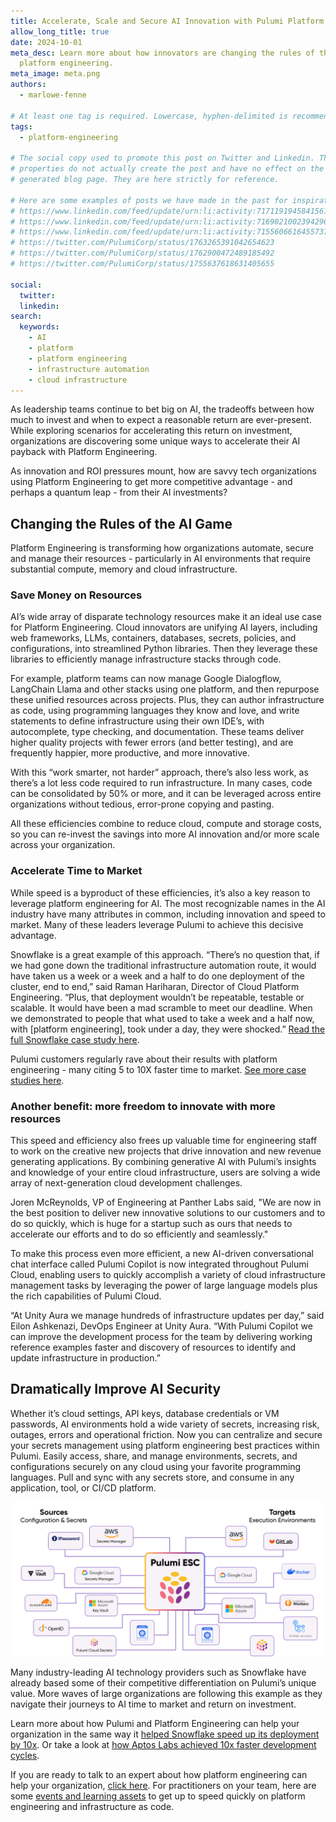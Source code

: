```yaml
---
title: Accelerate, Scale and Secure AI Innovation with Pulumi Platform Engineering
allow_long_title: true
date: 2024-10-01
meta_desc: Learn more about how innovators are changing the rules of the AI game with
  platform engineering.
meta_image: meta.png
authors:
  - marlowe-fenne

# At least one tag is required. Lowercase, hyphen-delimited is recommended.
tags:
  - platform-engineering

# The social copy used to promote this post on Twitter and Linkedin. These
# properties do not actually create the post and have no effect on the
# generated blog page. They are here strictly for reference.

# Here are some examples of posts we have made in the past for inspiration:
# https://www.linkedin.com/feed/update/urn:li:activity:7171191945841561601
# https://www.linkedin.com/feed/update/urn:li:activity:7169021002394296320
# https://www.linkedin.com/feed/update/urn:li:activity:7155606616455737345
# https://twitter.com/PulumiCorp/status/1763265391042654623
# https://twitter.com/PulumiCorp/status/1762900472489185492
# https://twitter.com/PulumiCorp/status/1755637618631405655

social:
  twitter:
  linkedin:
search:
  keywords:
    - AI
    - platform
    - platform engineering
    - infrastructure automation
    - cloud infrastructure
---
```


As leadership teams continue to bet big on AI, the tradeoffs between how much to invest and when to expect a reasonable return are ever-present. While exploring scenarios for accelerating this return on investment, organizations are discovering some unique ways to accelerate their AI payback with Platform Engineering.

As innovation and ROI pressures mount, how are savvy tech organizations using Platform Engineering to get more competitive advantage - and perhaps a quantum leap - from their AI investments?

## Changing the Rules of the AI Game

Platform Engineering is transforming how organizations automate, secure and manage their resources - particularly in AI environments that require substantial compute, memory and cloud infrastructure.

### Save Money on Resources

AI’s wide array of disparate technology resources make it an ideal use case for Platform Engineering. Cloud innovators are unifying AI layers, including web frameworks, LLMs, containers, databases, secrets, policies, and configurations, into streamlined Python libraries. Then they leverage these libraries to efficiently manage infrastructure stacks through code.

For example, platform teams can now manage Google Dialogflow, LangChain Llama and other stacks using one platform, and then repurpose these unified resources across projects. Plus, they can author infrastructure as code, using programming languages they know and love, and write statements to define infrastructure using their own IDE’s, with autocomplete, type checking, and documentation. These teams deliver higher quality projects with fewer errors (and better testing), and are frequently happier, more productive, and more innovative.

With this “work smarter, not harder” approach, there’s also less work, as there’s a lot less code required to run infrastructure. In many cases, code can be consolidated by 50% or more, and it can be leveraged across entire organizations without tedious, error-prone copying and pasting.

All these efficiencies combine to reduce cloud, compute and storage costs, so you can re-invest the savings into more AI innovation and/or more scale across your organization.

### Accelerate Time to Market

While speed is a byproduct of these efficiencies, it’s also a key reason to leverage platform engineering for AI. The most recognizable names in the AI industry have many attributes in common, including innovation and speed to market. Many of these leaders leverage Pulumi to achieve this decisive advantage.

Snowflake is a great example of this approach. “There’s no question that, if we had gone down the traditional infrastructure automation route, it would have taken us a week or a week and a half to do one deployment of the cluster, end to end,” said Raman Hariharan, Director of Cloud Platform Engineering. “Plus, that deployment wouldn’t be repeatable, testable or scalable. It would have been a mad scramble to meet our deadline. When we demonstrated to people that what used to take a week and a half now, with [platform engineering], took under a day, they were shocked.” [Read the full Snowflake case study here](https://www.pulumi.com/case-studies/snowflake/).

Pulumi customers regularly rave about their results with platform engineering - many citing 5 to 10X faster time to market. [See more case studies here](/case-studies/).

### Another benefit: more freedom to innovate with more resources

This speed and efficiency also frees up valuable time for engineering staff to work on the creative new projects that drive innovation and new revenue generating applications. By combining generative AI with Pulumi’s insights and knowledge of your entire cloud infrastructure, users are solving a wide array of next-generation cloud development challenges.

Joren McReynolds, VP of Engineering at Panther Labs said, "We are now in the best position to deliver new innovative solutions to our customers and to do so quickly, which is huge for a startup such as ours that needs to accelerate our efforts and to do so efficiently and seamlessly."

To make this process even more efficient, a new AI-driven conversational chat interface called Pulumi Copilot is now integrated throughout Pulumi Cloud, enabling users to quickly accomplish a variety of cloud infrastructure management tasks by leveraging the power of large language models plus the rich capabilities of Pulumi Cloud.

“At Unity Aura we manage hundreds of infrastructure updates per day,” said Eilon Ashkenazi, DevOps Engineer at Unity Aura. “With Pulumi Copilot we can improve the development  process for the team by delivering working reference examples faster and discovery of resources to identify and update infrastructure in production.”

## Dramatically Improve AI Security

Whether it’s cloud settings, API keys, database credentials or VM passwords, AI environments hold a wide variety of secrets, increasing risk, outages, errors and operational friction. Now you can centralize and secure your secrets management using platform engineering best practices within Pulumi. Easily access, share, and manage environments, secrets, and configurations securely on any cloud using your favorite programming languages. Pull and sync with any secrets store, and consume in any application, tool, or CI/CD platform.

![A diagram showing third-party integrations with Pulumi ESC](./diagram.png)

Many industry-leading AI technology providers such as Snowflake have already based some of  their competitive differentiation on Pulumi’s unique value. More waves of large organizations are following this example as they navigate their journeys to AI time to market and return on investment.

Learn more about how Pulumi and Platform Engineering can help your organization in the same way it [helped Snowflake speed up its deployment by 10x](/case-studies/snowflake/). Or take a look at [how Aptos Labs achieved 10x faster development cycles](/case-studies/aptos/).

If you are ready to talk to an expert about how platform engineering can help your organization, [click here](/contact/?form=sales). For practitioners on your team, here are some [events and learning assets](/events/) to get up to speed quickly on platform engineering and infrastructure as code.
